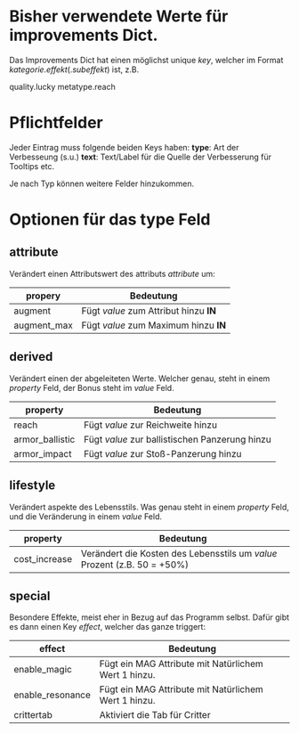 # Bisher verwendete Werte für improvements Dict.

Das Improvements Dict hat einen möglichst unique _key_, welcher im Format
_kategorie_._effekt_(._subeffekt_) ist, z.B.

quality.lucky
metatype.reach


# Pflichtfelder
Jeder Eintrag muss folgende beiden Keys haben:
__type__: Art der Verbesseung (s.u.)
__text__: Text/Label für die Quelle der Verbesserung für Tooltips etc.

Je nach Typ können weitere Felder hinzukommen.


# Optionen für das type Feld
## attribute
Verändert einen Attributswert des attributs _attribute_ um:

| propery      | Bedeutung
| ------       | -------
| augment      | Fügt _value_ zum Attribut hinzu  **IN**
| augment_max  | Fügt _value_ zum Maximum hinzu   **IN**

## derived
Verändert einen der abgeleiteten Werte. Welcher genau, steht in einem _property_
Feld, der Bonus steht im _value_ Feld.

| property         | Bedeutung
| ------           | -------
| reach            | Fügt _value_ zur Reichweite hinzu
| armor_ballistic  | Fügt _value_ zur ballistischen Panzerung hinzu
| armor_impact     | Fügt _value_ zur Stoß-Panzerung hinzu


## lifestyle
Verändert aspekte des Lebensstils. Was genau steht in einem _property_ Feld,
und die Veränderung in einem _value_ Feld.

| property         | Bedeutung
| ------           | -------
| cost_increase    | Verändert die Kosten des Lebensstils um _value_ Prozent (z.B. 50 = +50%)


## special
Besondere Effekte, meist eher in Bezug auf das Programm selbst. Dafür gibt es dann
einen Key _effect_, welcher das ganze triggert:

| effect           | Bedeutung
| ------           | -------
| enable_magic     | Fügt ein MAG Attribute mit Natürlichem Wert 1 hinzu.
| enable_resonance | Fügt ein MAG Attribute mit Natürlichem Wert 1 hinzu.
| crittertab       | Aktiviert die Tab für Critter